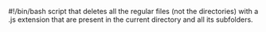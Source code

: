 #!/bin/bash
script that deletes all the regular files (not the directories) with a .js extension that are present in the current directory and all its subfolders.
